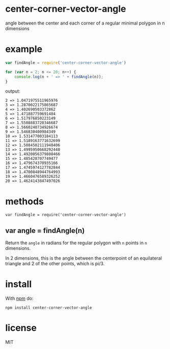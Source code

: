 # center-corner-vector-angle

angle between the center and each corner of a regular minimal polygon in n
dimensions

# example

``` js
var findAngle = require('center-corner-vector-angle')

for (var n = 2; n <= 20; n++) {
    console.log(n + ' => ' + findAngle(n));
}
```

output:

```
2 => 1.0471975511965976
3 => 1.2870022175865687
4 => 1.402690503372862
5 => 1.471887759691484
6 => 1.517976850223149
7 => 1.5508883720346687
8 => 1.5660240734926674
9 => 1.546830400984349
10 => 1.531477003184113
11 => 1.5189163771632699
12 => 1.5084502111948406
13 => 1.4995950668292448
14 => 1.4920056379808466
15 => 1.485428707749477
16 => 1.479674370935166
17 => 1.4745974127782844
18 => 1.4700848944764993
19 => 1.4660476589326252
20 => 1.4624143847497026
```

# methods

```
var findAngle = require('center-corner-vector-angle')
```

## var angle = findAngle(n)

Return the `angle` in radians for the regular polygon with `n` points in `n`
dimensions.

In 2 dimensions, this is the angle between the centerpoint of an equilateral
triangle and 2 of the other points, which is pi/3.

# install

With [npm](https://npmjs.org) do:

```
npm install center-corner-vector-angle
```

# license

MIT
